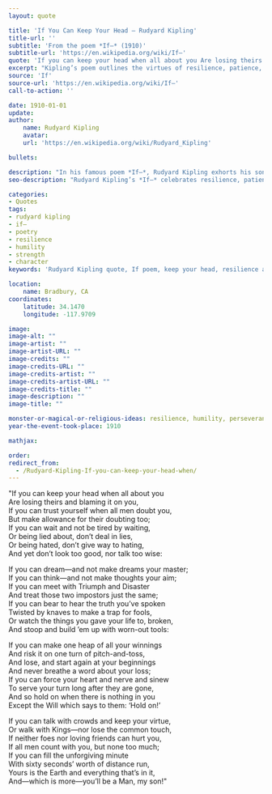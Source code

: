 ```yaml
---
layout: quote

title: 'If You Can Keep Your Head – Rudyard Kipling'
title-url: ''
subtitle: 'From the poem *If—* (1910)'
subtitle-url: 'https://en.wikipedia.org/wiki/If—'
quote: 'If you can keep your head when all about you Are losing theirs'
excerpt: "Kipling’s poem outlines the virtues of resilience, patience, humility, and strength of character."
source: 'If'
source-url: 'https://en.wikipedia.org/wiki/If—'
call-to-action: ''

date: 1910-01-01
update:
author:
    name: Rudyard Kipling
    avatar: 
    url: 'https://en.wikipedia.org/wiki/Rudyard_Kipling'

bullets:

description: "In his famous poem *If—*, Rudyard Kipling exhorts his son to cultivate patience, humility, resilience, and moral strength in the face of adversity and success alike."
seo-description: "Rudyard Kipling’s *If—* celebrates resilience, patience, and moral strength, offering timeless guidance on how to live with dignity."

categories:
- Quotes
tags:
- rudyard kipling
- if—
- poetry
- resilience
- humility
- strength
- character
keywords: 'Rudyard Kipling quote, If poem, keep your head, resilience and patience, Triumph and Disaster, Kipling wisdom, poetry on character, 1910 poem If'

location:
    name: Bradbury, CA
coordinates:
    latitude: 34.1470
    longitude: -117.9709

image:
image-alt: ""
image-artist: ""
image-artist-URL: ""
image-credits: ""
image-credits-URL: ""
image-credits-artist: ""
image-credits-artist-URL: ""
image-credits-title: ""
image-description: ""
image-title: ""

monster-or-magical-or-religious-ideas: resilience, humility, perseverance
year-the-event-took-place: 1910

mathjax: 

order: 
redirect_from:
  - /Rudyard-Kipling-If-you-can-keep-your-head-when/
---
```

"If you can keep your head when all about you\
    Are losing theirs and blaming it on you,\
If you can trust yourself when all men doubt you,\
    But make allowance for their doubting too;\
If you can wait and not be tired by waiting,\
    Or being lied about, don’t deal in lies,\
Or being hated, don’t give way to hating,\
    And yet don’t look too good, nor talk too wise:

If you can dream—and not make dreams your master;\
    If you can think—and not make thoughts your aim;\
If you can meet with Triumph and Disaster\
    And treat those two impostors just the same;\
If you can bear to hear the truth you’ve spoken\
    Twisted by knaves to make a trap for fools,\
Or watch the things you gave your life to, broken,\
    And stoop and build ’em up with worn-out tools:

If you can make one heap of all your winnings\
    And risk it on one turn of pitch-and-toss,\
And lose, and start again at your beginnings\
    And never breathe a word about your loss;\
If you can force your heart and nerve and sinew\
    To serve your turn long after they are gone,\
And so hold on when there is nothing in you\
    Except the Will which says to them: ‘Hold on!’

If you can talk with crowds and keep your virtue,\
    Or walk with Kings—nor lose the common touch,\
If neither foes nor loving friends can hurt you,\
    If all men count with you, but none too much;\
If you can fill the unforgiving minute\
    With sixty seconds’ worth of distance run,\
Yours is the Earth and everything that’s in it,\
    And—which is more—you’ll be a Man, my son!"